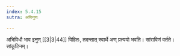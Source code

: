 ```yaml
---
index: 5.4.15
sutra: अणिनुणः

---
```

अभिविधौ भाव इनुण् [[3|3|44]] विहितः, तदन्तात् स्वार्थे अण् प्रत्ययो भवति। सांराविणं वर्तते। सांकूटिनम्।